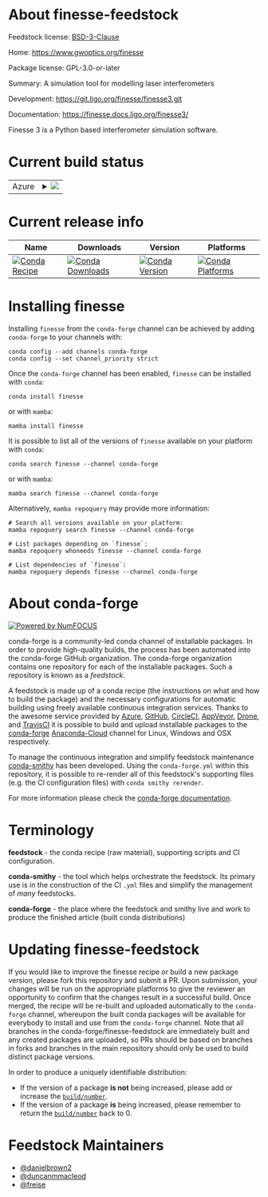 About finesse-feedstock
=======================

Feedstock license: [BSD-3-Clause](https://github.com/conda-forge/finesse-feedstock/blob/main/LICENSE.txt)

Home: https://www.gwoptics.org/finesse

Package license: GPL-3.0-or-later

Summary: A simulation tool for modelling laser interferometers

Development: https://git.ligo.org/finesse/finesse3.git

Documentation: https://finesse.docs.ligo.org/finesse3/

Finesse 3 is a Python based interferometer simulation software.


Current build status
====================


<table>
    
  <tr>
    <td>Azure</td>
    <td>
      <details>
        <summary>
          <a href="https://dev.azure.com/conda-forge/feedstock-builds/_build/latest?definitionId=12871&branchName=main">
            <img src="https://dev.azure.com/conda-forge/feedstock-builds/_apis/build/status/finesse-feedstock?branchName=main">
          </a>
        </summary>
        <table>
          <thead><tr><th>Variant</th><th>Status</th></tr></thead>
          <tbody><tr>
              <td>linux_64_python3.10.____cpython</td>
              <td>
                <a href="https://dev.azure.com/conda-forge/feedstock-builds/_build/latest?definitionId=12871&branchName=main">
                  <img src="https://dev.azure.com/conda-forge/feedstock-builds/_apis/build/status/finesse-feedstock?branchName=main&jobName=linux&configuration=linux%20linux_64_python3.10.____cpython" alt="variant">
                </a>
              </td>
            </tr><tr>
              <td>linux_64_python3.8.____cpython</td>
              <td>
                <a href="https://dev.azure.com/conda-forge/feedstock-builds/_build/latest?definitionId=12871&branchName=main">
                  <img src="https://dev.azure.com/conda-forge/feedstock-builds/_apis/build/status/finesse-feedstock?branchName=main&jobName=linux&configuration=linux%20linux_64_python3.8.____cpython" alt="variant">
                </a>
              </td>
            </tr><tr>
              <td>linux_64_python3.9.____cpython</td>
              <td>
                <a href="https://dev.azure.com/conda-forge/feedstock-builds/_build/latest?definitionId=12871&branchName=main">
                  <img src="https://dev.azure.com/conda-forge/feedstock-builds/_apis/build/status/finesse-feedstock?branchName=main&jobName=linux&configuration=linux%20linux_64_python3.9.____cpython" alt="variant">
                </a>
              </td>
            </tr><tr>
              <td>osx_64_python3.10.____cpython</td>
              <td>
                <a href="https://dev.azure.com/conda-forge/feedstock-builds/_build/latest?definitionId=12871&branchName=main">
                  <img src="https://dev.azure.com/conda-forge/feedstock-builds/_apis/build/status/finesse-feedstock?branchName=main&jobName=osx&configuration=osx%20osx_64_python3.10.____cpython" alt="variant">
                </a>
              </td>
            </tr><tr>
              <td>osx_64_python3.8.____cpython</td>
              <td>
                <a href="https://dev.azure.com/conda-forge/feedstock-builds/_build/latest?definitionId=12871&branchName=main">
                  <img src="https://dev.azure.com/conda-forge/feedstock-builds/_apis/build/status/finesse-feedstock?branchName=main&jobName=osx&configuration=osx%20osx_64_python3.8.____cpython" alt="variant">
                </a>
              </td>
            </tr><tr>
              <td>osx_64_python3.9.____cpython</td>
              <td>
                <a href="https://dev.azure.com/conda-forge/feedstock-builds/_build/latest?definitionId=12871&branchName=main">
                  <img src="https://dev.azure.com/conda-forge/feedstock-builds/_apis/build/status/finesse-feedstock?branchName=main&jobName=osx&configuration=osx%20osx_64_python3.9.____cpython" alt="variant">
                </a>
              </td>
            </tr><tr>
              <td>osx_arm64_python3.10.____cpython</td>
              <td>
                <a href="https://dev.azure.com/conda-forge/feedstock-builds/_build/latest?definitionId=12871&branchName=main">
                  <img src="https://dev.azure.com/conda-forge/feedstock-builds/_apis/build/status/finesse-feedstock?branchName=main&jobName=osx&configuration=osx%20osx_arm64_python3.10.____cpython" alt="variant">
                </a>
              </td>
            </tr><tr>
              <td>osx_arm64_python3.8.____cpython</td>
              <td>
                <a href="https://dev.azure.com/conda-forge/feedstock-builds/_build/latest?definitionId=12871&branchName=main">
                  <img src="https://dev.azure.com/conda-forge/feedstock-builds/_apis/build/status/finesse-feedstock?branchName=main&jobName=osx&configuration=osx%20osx_arm64_python3.8.____cpython" alt="variant">
                </a>
              </td>
            </tr><tr>
              <td>osx_arm64_python3.9.____cpython</td>
              <td>
                <a href="https://dev.azure.com/conda-forge/feedstock-builds/_build/latest?definitionId=12871&branchName=main">
                  <img src="https://dev.azure.com/conda-forge/feedstock-builds/_apis/build/status/finesse-feedstock?branchName=main&jobName=osx&configuration=osx%20osx_arm64_python3.9.____cpython" alt="variant">
                </a>
              </td>
            </tr><tr>
              <td>win_64_python3.10.____cpython</td>
              <td>
                <a href="https://dev.azure.com/conda-forge/feedstock-builds/_build/latest?definitionId=12871&branchName=main">
                  <img src="https://dev.azure.com/conda-forge/feedstock-builds/_apis/build/status/finesse-feedstock?branchName=main&jobName=win&configuration=win%20win_64_python3.10.____cpython" alt="variant">
                </a>
              </td>
            </tr><tr>
              <td>win_64_python3.8.____cpython</td>
              <td>
                <a href="https://dev.azure.com/conda-forge/feedstock-builds/_build/latest?definitionId=12871&branchName=main">
                  <img src="https://dev.azure.com/conda-forge/feedstock-builds/_apis/build/status/finesse-feedstock?branchName=main&jobName=win&configuration=win%20win_64_python3.8.____cpython" alt="variant">
                </a>
              </td>
            </tr><tr>
              <td>win_64_python3.9.____cpython</td>
              <td>
                <a href="https://dev.azure.com/conda-forge/feedstock-builds/_build/latest?definitionId=12871&branchName=main">
                  <img src="https://dev.azure.com/conda-forge/feedstock-builds/_apis/build/status/finesse-feedstock?branchName=main&jobName=win&configuration=win%20win_64_python3.9.____cpython" alt="variant">
                </a>
              </td>
            </tr>
          </tbody>
        </table>
      </details>
    </td>
  </tr>
</table>

Current release info
====================

| Name | Downloads | Version | Platforms |
| --- | --- | --- | --- |
| [![Conda Recipe](https://img.shields.io/badge/recipe-finesse-green.svg)](https://anaconda.org/conda-forge/finesse) | [![Conda Downloads](https://img.shields.io/conda/dn/conda-forge/finesse.svg)](https://anaconda.org/conda-forge/finesse) | [![Conda Version](https://img.shields.io/conda/vn/conda-forge/finesse.svg)](https://anaconda.org/conda-forge/finesse) | [![Conda Platforms](https://img.shields.io/conda/pn/conda-forge/finesse.svg)](https://anaconda.org/conda-forge/finesse) |

Installing finesse
==================

Installing `finesse` from the `conda-forge` channel can be achieved by adding `conda-forge` to your channels with:

```
conda config --add channels conda-forge
conda config --set channel_priority strict
```

Once the `conda-forge` channel has been enabled, `finesse` can be installed with `conda`:

```
conda install finesse
```

or with `mamba`:

```
mamba install finesse
```

It is possible to list all of the versions of `finesse` available on your platform with `conda`:

```
conda search finesse --channel conda-forge
```

or with `mamba`:

```
mamba search finesse --channel conda-forge
```

Alternatively, `mamba repoquery` may provide more information:

```
# Search all versions available on your platform:
mamba repoquery search finesse --channel conda-forge

# List packages depending on `finesse`:
mamba repoquery whoneeds finesse --channel conda-forge

# List dependencies of `finesse`:
mamba repoquery depends finesse --channel conda-forge
```


About conda-forge
=================

[![Powered by
NumFOCUS](https://img.shields.io/badge/powered%20by-NumFOCUS-orange.svg?style=flat&colorA=E1523D&colorB=007D8A)](https://numfocus.org)

conda-forge is a community-led conda channel of installable packages.
In order to provide high-quality builds, the process has been automated into the
conda-forge GitHub organization. The conda-forge organization contains one repository
for each of the installable packages. Such a repository is known as a *feedstock*.

A feedstock is made up of a conda recipe (the instructions on what and how to build
the package) and the necessary configurations for automatic building using freely
available continuous integration services. Thanks to the awesome service provided by
[Azure](https://azure.microsoft.com/en-us/services/devops/), [GitHub](https://github.com/),
[CircleCI](https://circleci.com/), [AppVeyor](https://www.appveyor.com/),
[Drone](https://cloud.drone.io/welcome), and [TravisCI](https://travis-ci.com/)
it is possible to build and upload installable packages to the
[conda-forge](https://anaconda.org/conda-forge) [Anaconda-Cloud](https://anaconda.org/)
channel for Linux, Windows and OSX respectively.

To manage the continuous integration and simplify feedstock maintenance
[conda-smithy](https://github.com/conda-forge/conda-smithy) has been developed.
Using the ``conda-forge.yml`` within this repository, it is possible to re-render all of
this feedstock's supporting files (e.g. the CI configuration files) with ``conda smithy rerender``.

For more information please check the [conda-forge documentation](https://conda-forge.org/docs/).

Terminology
===========

**feedstock** - the conda recipe (raw material), supporting scripts and CI configuration.

**conda-smithy** - the tool which helps orchestrate the feedstock.
                   Its primary use is in the construction of the CI ``.yml`` files
                   and simplify the management of *many* feedstocks.

**conda-forge** - the place where the feedstock and smithy live and work to
                  produce the finished article (built conda distributions)


Updating finesse-feedstock
==========================

If you would like to improve the finesse recipe or build a new
package version, please fork this repository and submit a PR. Upon submission,
your changes will be run on the appropriate platforms to give the reviewer an
opportunity to confirm that the changes result in a successful build. Once
merged, the recipe will be re-built and uploaded automatically to the
`conda-forge` channel, whereupon the built conda packages will be available for
everybody to install and use from the `conda-forge` channel.
Note that all branches in the conda-forge/finesse-feedstock are
immediately built and any created packages are uploaded, so PRs should be based
on branches in forks and branches in the main repository should only be used to
build distinct package versions.

In order to produce a uniquely identifiable distribution:
 * If the version of a package **is not** being increased, please add or increase
   the [``build/number``](https://docs.conda.io/projects/conda-build/en/latest/resources/define-metadata.html#build-number-and-string).
 * If the version of a package **is** being increased, please remember to return
   the [``build/number``](https://docs.conda.io/projects/conda-build/en/latest/resources/define-metadata.html#build-number-and-string)
   back to 0.

Feedstock Maintainers
=====================

* [@danielbrown2](https://github.com/danielbrown2/)
* [@duncanmmacleod](https://github.com/duncanmmacleod/)
* [@freise](https://github.com/freise/)

